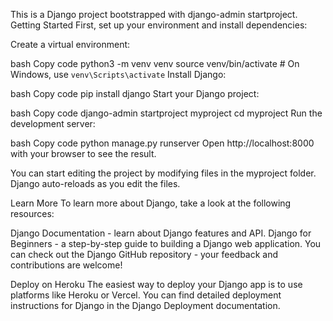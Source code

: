 This is a Django project bootstrapped with django-admin startproject.
Getting Started
First, set up your environment and install dependencies:

Create a virtual environment:

bash
Copy code
python3 -m venv venv
source venv/bin/activate  # On Windows, use `venv\Scripts\activate`
Install Django:

bash
Copy code
pip install django
Start your Django project:

bash
Copy code
django-admin startproject myproject
cd myproject
Run the development server:

bash
Copy code
python manage.py runserver
Open http://localhost:8000 with your browser to see the result.

You can start editing the project by modifying files in the myproject folder. Django auto-reloads as you edit the files.

Learn More
To learn more about Django, take a look at the following resources:

Django Documentation - learn about Django features and API.
Django for Beginners - a step-by-step guide to building a Django web application.
You can check out the Django GitHub repository - your feedback and contributions are welcome!

Deploy on Heroku
The easiest way to deploy your Django app is to use platforms like Heroku or Vercel. You can find detailed deployment instructions for Django in the Django Deployment documentation.
